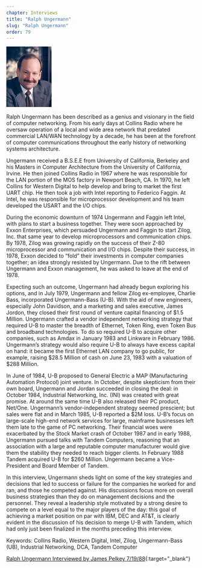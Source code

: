 ```yaml
---
chapter: Interviews
title: "Ralph Ungermann"
slug: "Ralph Ungermann"
order: 79
---
```


![Ralph Ungermann](/assets/img/ralph-ungermann-l.jpg)

Ralph Ungermann has been described as a genius and visionary in the field of computer networking. From his early days at Collins Radio where he oversaw operation of a local and wide area network that predated commercial LAN/WAN technology by a decade, he has been at the forefront of computer communications throughout the early history of networking systems architecture.

Ungermann received a B.S.E.E from University of California, Berkeley and his Masters in Computer Architecture from the University of California, Irvine. He then joined Collins Radio in 1967 where he was responsible for the LAN portion of the MOS factory in Newport Beach, CA. In 1970, he left Collins for Western Digital to help develop and bring to market the first UART chip. He then took a job with Intel reporting to Federico Faggin. At Intel, he was responsible for microprocessor development and his team developed the USART and the I/O chips.

During the economic downturn of 1974 Ungermann and Faggin left Intel, with plans to start a business together.  They were soon approached by Exxon Enterprises, which persuaded Ungermann and Faggin to start Zilog, Inc. that same year to develop microprocessors and communication chips. By 1978, Zilog was growing rapidly on the success of their Z-80 microprocessor and communication and I/O chips. Despite their success, in 1978, Exxon decided to “fold” their investments in computer companies together; an idea strongly resisted by Ungermann.  Due to the rift between Ungermann and Exxon management, he was asked to leave at the end of 1978. 

Expecting such an outcome, Ungermann had already begun exploring his options, and in July 1979, Ungermann and fellow Zilog ex-employee, Charlie Bass, incorporated Ungermann-Bass (U-B). With the aid of new engineers, especially John Davidson, and a marketing and sales executive, James Jordon, they closed their first round of venture capital financing of $1.5 Million.  Ungermann crafted a vendor independent networking strategy that required U-B to master the breadth of Ethernet, Token Ring, even Token Bus and broadband technologies. To do so required U-B to acquire other companies, such as Amdax in January 1983 and Linkware in February 1986. Ungermann’s strategy would also require U-B to always have excess capital on hand: it became the first Ethernet LAN company to go public, for example, raising $28.5 Million of cash on June 23, 1983 with a valuation of $288 Million.

In June of 1984, U-B proposed to General Electric a MAP (Manufacturing Automation Protocol) joint venture.  In October, despite skepticism from their own board, Ungermann and Jordan succeeded in closing the deal: in October 1984, Industrial Networking, Inc. (INI) was created with great promise. At around the same time U-B also released their PC product, Net/One. Ungermann’s vendor-independent strategy seemed prescient; but sales were flat and in March 1985, U-B reported a $2M loss.  U-B’s focus on large-scale high-end network services for large, mainframe businesses left them late to the game of PC networking.  Their financial woes were exacerbated by the Stock Market crash of October 1987 and in early 1988, Ungermann pursued talks with Tandem Computers, reasoning that an association with a large and reputable computer manufacturer would give them the stability they needed to reach bigger clients. In February 1988 Tandem acquired U-B for $260 Million. Ungermann became a Vice-President and Board Member of Tandem.

In this interview, Ungermann sheds light on some of the key strategies and decisions that led to success or failure for the companies he worked for and ran, and those he competed against.   His discussions focus more on overall business strategies than they do on management decisions and the personnel. They reveal a leadership style motivated by a strong desire to compete on a level equal to the major players of the day: this goal of achieving a market position on par with IBM, DEC and AT&T, is clearly evident in the discussion of his decision to merge U-B with Tandem, which had only just been finalized in the months preceding this interview.

Keywords: Collins Radio, Western Digital, Intel, Zilog, Ungermann-Bass (UB), Industrial Networking, DCA, Tandem Computer

[Ralph Ungermann Interviewed by James Pelkey 7/19/88](https://archive.computerhistory.org/resources/access/text/2018/03/102738765-05-01-acc.pdf){:target="_blank"}

